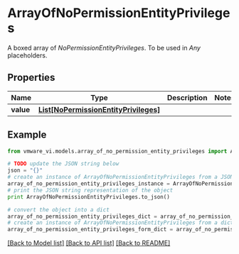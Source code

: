 # ArrayOfNoPermissionEntityPrivileges

A boxed array of *NoPermissionEntityPrivileges*. To be used in *Any* placeholders. 

## Properties
Name | Type | Description | Notes
------------ | ------------- | ------------- | -------------
**value** | [**List[NoPermissionEntityPrivileges]**](NoPermissionEntityPrivileges.md) |  | 

## Example

```python
from vmware_vi.models.array_of_no_permission_entity_privileges import ArrayOfNoPermissionEntityPrivileges

# TODO update the JSON string below
json = "{}"
# create an instance of ArrayOfNoPermissionEntityPrivileges from a JSON string
array_of_no_permission_entity_privileges_instance = ArrayOfNoPermissionEntityPrivileges.from_json(json)
# print the JSON string representation of the object
print ArrayOfNoPermissionEntityPrivileges.to_json()

# convert the object into a dict
array_of_no_permission_entity_privileges_dict = array_of_no_permission_entity_privileges_instance.to_dict()
# create an instance of ArrayOfNoPermissionEntityPrivileges from a dict
array_of_no_permission_entity_privileges_form_dict = array_of_no_permission_entity_privileges.from_dict(array_of_no_permission_entity_privileges_dict)
```
[[Back to Model list]](../README.md#documentation-for-models) [[Back to API list]](../README.md#documentation-for-api-endpoints) [[Back to README]](../README.md)


